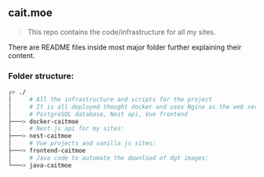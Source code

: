 ## cait.moe

> This repo contains the code/infrastructure for all my sites.

There are README files inside most major folder further explaining their content.

### Folder structure:

```bash
┌> ./
│     # All the infrastructure and scripts for the project
│     # It is all deployed thought docker and uses Nginx as the web server
│     # PostgreSQL database, Nest api, Vue frontend
├───> docker-caitmoe
│     # Nest.js api for my sites:
├───> nest-caitmoe
│     # Vue projects and vanilla js sites:
├───> frontend-caitmoe
│     # Java code to automate the download of dgt images:
└───> java-caitmoe
```